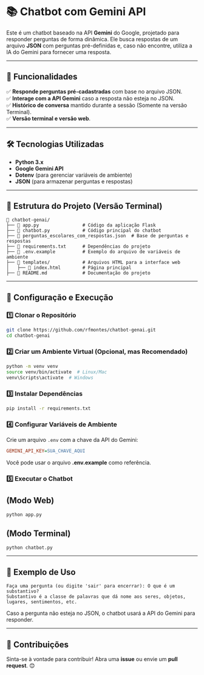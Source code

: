 # 📚 Chatbot com Gemini API

Este é um chatbot baseado na API **Gemini** do Google, projetado para responder perguntas de forma dinâmica. Ele busca respostas de um arquivo **JSON** com perguntas pré-definidas e, caso não encontre, utiliza a IA do Gemini para fornecer uma resposta.

---

## 🚀 Funcionalidades

✅ **Responde perguntas pré-cadastradas** com base no arquivo JSON.  
✅ **Interage com a API Gemini** caso a resposta não esteja no JSON.  
✅ **Histórico de conversa** mantido durante a sessão (Somente na versão Terminal).  
✅ **Versão terminal e versão web**.

---

## 🛠️ Tecnologias Utilizadas

- **Python 3.x**
- **Google Gemini API**
- **Dotenv** (para gerenciar variáveis de ambiente)
- **JSON** (para armazenar perguntas e respostas)

---

## 📂 Estrutura do Projeto (Versão Terminal)

```
📁 chatbot-genai/
├── 📄 app.py                # Código da aplicação Flask
├── 📄 chatbot.py            # Código principal do chatbot
├── 📄 perguntas_escolares_com_respostas.json  # Base de perguntas e respostas
├── 📄 requirements.txt      # Dependências do projeto
├── 📄 .env.example          # Exemplo do arquivo de variáveis de ambiente
├── 📂 templates/            # Arquivos HTML para a interface web
│   ├── 📄 index.html        # Página principal
├── 📄 README.md             # Documentação do projeto
```

---

## 🔧 Configuração e Execução

### 1️⃣ Clonar o Repositório

```bash
git clone https://github.com/rfmontes/chatbot-genai.git
cd chatbot-genai
```

### 2️⃣ Criar um Ambiente Virtual (Opcional, mas Recomendado)

```bash
python -m venv venv
source venv/bin/activate  # Linux/Mac
venv\Scripts\activate  # Windows
```

### 3️⃣ Instalar Dependências

```bash
pip install -r requirements.txt
```

### 4️⃣ Configurar Variáveis de Ambiente

Crie um arquivo `.env` com a chave da API do Gemini:

```ini
GEMINI_API_KEY=SUA_CHAVE_AQUI
```

Você pode usar o arquivo **.env.example** como referência.

### 5️⃣ Executar o Chatbot

## (Modo Web)

```bash
python app.py
```

## (Modo Terminal)

```bash
python chatbot.py
```

---

## 📝 Exemplo de Uso

```
Faça uma pergunta (ou digite 'sair' para encerrar): O que é um substantivo?
Substantivo é a classe de palavras que dá nome aos seres, objetos, lugares, sentimentos, etc.
```

Caso a pergunta não esteja no JSON, o chatbot usará a API do Gemini para responder.

---

## 🤝 Contribuições

Sinta-se à vontade para contribuir! Abra uma **issue** ou envie um **pull request**. 😊
